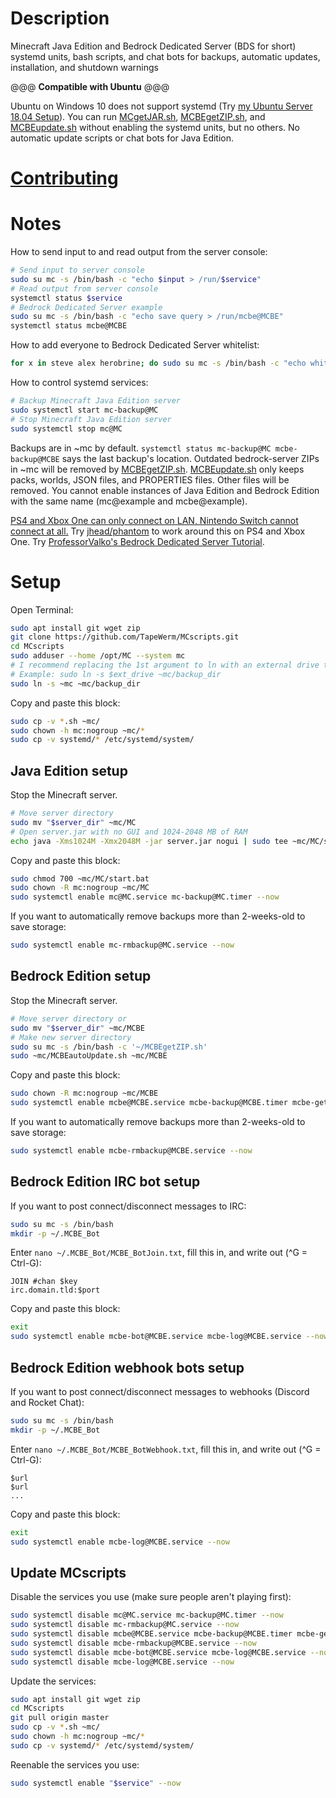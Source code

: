 # Description
Minecraft Java Edition and Bedrock Dedicated Server (BDS for short) systemd units, bash scripts, and chat bots for backups, automatic updates, installation, and shutdown warnings

@@@ **Compatible with Ubuntu** @@@

Ubuntu on Windows 10 does not support systemd (Try [my Ubuntu Server 18.04 Setup](https://gist.github.com/TapeWerm/d65ae4aeb6653b669e68b0fb25ec27f3)). You can run [MCgetJAR.sh](MCgetJAR.sh), [MCBEgetZIP.sh](MCBEgetZIP.sh), and [MCBEupdate.sh](MCBEupdate.sh) without enabling the systemd units, but no others. No automatic update scripts or chat bots for Java Edition.
# [Contributing](CONTRIBUTING.md)
# Notes
How to send input to and read output from the server console:
```bash
# Send input to server console
sudo su mc -s /bin/bash -c "echo $input > /run/$service"
# Read output from server console
systemctl status $service
# Bedrock Dedicated Server example
sudo su mc -s /bin/bash -c "echo save query > /run/mcbe@MCBE"
systemctl status mcbe@MCBE
```
How to add everyone to Bedrock Dedicated Server whitelist:
```bash
for x in steve alex herobrine; do sudo su mc -s /bin/bash -c "echo whitelist add $x > /run/mcbe@MCBE"; done
```
How to control systemd services:
```bash
# Backup Minecraft Java Edition server
sudo systemctl start mc-backup@MC
# Stop Minecraft Java Edition server
sudo systemctl stop mc@MC
```

Backups are in ~mc by default. `systemctl status mc-backup@MC mcbe-backup@MCBE` says the last backup's location. Outdated bedrock-server ZIPs in ~mc will be removed by [MCBEgetZIP.sh](MCBEgetZIP.sh). [MCBEupdate.sh](MCBEupdate.sh) only keeps packs, worlds, JSON files, and PROPERTIES files. Other files will be removed. You cannot enable instances of Java Edition and Bedrock Edition with the same name (mc@example and mcbe@example).

[PS4 and Xbox One can only connect on LAN, Nintendo Switch cannot connect at all.](https://help.minecraft.net/hc/en-us/articles/360035131651-Dedicated-Servers-for-Minecraft-on-Bedrock-) Try [jhead/phantom](https://github.com/jhead/phantom) to work around this on PS4 and Xbox One. Try [ProfessorValko's Bedrock Dedicated Server Tutorial](https://www.reddit.com/user/ProfessorValko/comments/9f438p/bedrock_dedicated_server_tutorial/).
# Setup
Open Terminal:
```bash
sudo apt install git wget zip
git clone https://github.com/TapeWerm/MCscripts.git
cd MCscripts
sudo adduser --home /opt/MC --system mc
# I recommend replacing the 1st argument to ln with an external drive to dump backups on
# Example: sudo ln -s $ext_drive ~mc/backup_dir
sudo ln -s ~mc ~mc/backup_dir
```
Copy and paste this block:
```bash
sudo cp -v *.sh ~mc/
sudo chown -h mc:nogroup ~mc/*
sudo cp -v systemd/* /etc/systemd/system/
```
## Java Edition setup
Stop the Minecraft server.
```bash
# Move server directory
sudo mv "$server_dir" ~mc/MC
# Open server.jar with no GUI and 1024-2048 MB of RAM
echo java -Xms1024M -Xmx2048M -jar server.jar nogui | sudo tee ~mc/MC/start.bat
```
Copy and paste this block:
```bash
sudo chmod 700 ~mc/MC/start.bat
sudo chown -R mc:nogroup ~mc/MC
sudo systemctl enable mc@MC.service mc-backup@MC.timer --now
```
If you want to automatically remove backups more than 2-weeks-old to save storage:
```bash
sudo systemctl enable mc-rmbackup@MC.service --now
```
## Bedrock Edition setup
Stop the Minecraft server.
```bash
# Move server directory or
sudo mv "$server_dir" ~mc/MCBE
# Make new server directory
sudo su mc -s /bin/bash -c '~/MCBEgetZIP.sh'
sudo ~mc/MCBEautoUpdate.sh ~mc/MCBE
```
Copy and paste this block:
```bash
sudo chown -R mc:nogroup ~mc/MCBE
sudo systemctl enable mcbe@MCBE.service mcbe-backup@MCBE.timer mcbe-getzip.timer mcbe-autoupdate@MCBE.service --now
```
If you want to automatically remove backups more than 2-weeks-old to save storage:
```bash
sudo systemctl enable mcbe-rmbackup@MCBE.service --now
```
## Bedrock Edition IRC bot setup
If you want to post connect/disconnect messages to IRC:
```bash
sudo su mc -s /bin/bash
mkdir -p ~/.MCBE_Bot
```
Enter `nano ~/.MCBE_Bot/MCBE_BotJoin.txt`, fill this in, and write out (^G = Ctrl-G):
```
JOIN #chan $key
irc.domain.tld:$port
```
Copy and paste this block:
```bash
exit
sudo systemctl enable mcbe-bot@MCBE.service mcbe-log@MCBE.service --now
```
## Bedrock Edition webhook bots setup
If you want to post connect/disconnect messages to webhooks (Discord and Rocket Chat):
```bash
sudo su mc -s /bin/bash
mkdir -p ~/.MCBE_Bot
```
Enter `nano ~/.MCBE_Bot/MCBE_BotWebhook.txt`, fill this in, and write out (^G = Ctrl-G):
```
$url
$url
...
```
Copy and paste this block:
```bash
exit
sudo systemctl enable mcbe-log@MCBE.service --now
```
## Update MCscripts
Disable the services you use (make sure people aren't playing first):
```bash
sudo systemctl disable mc@MC.service mc-backup@MC.timer --now
sudo systemctl disable mc-rmbackup@MC.service --now
sudo systemctl disable mcbe@MCBE.service mcbe-backup@MCBE.timer mcbe-getzip.timer mcbe-autoupdate@MCBE.service --now
sudo systemctl disable mcbe-rmbackup@MCBE.service --now
sudo systemctl disable mcbe-bot@MCBE.service mcbe-log@MCBE.service --now
sudo systemctl disable mcbe-log@MCBE.service --now
```
Update the services:
```bash
sudo apt install git wget zip
cd MCscripts
git pull origin master
sudo cp -v *.sh ~mc/
sudo chown -h mc:nogroup ~mc/*
sudo cp -v systemd/* /etc/systemd/system/
```
Reenable the services you use:
```bash
sudo systemctl enable "$service" --now
```
